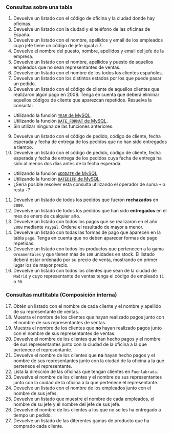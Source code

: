 ### Consultas sobre una tabla

1. Devuelve un listado con el código de oficina y la ciudad donde hay oficinas. 
2. Devuelve un listado con la ciudad y el teléfono de las oficinas de España. 
3. Devuelve un listado con el nombre, apellidos y email de los empleados cuyo jefe tiene un código de jefe igual a 7.
4. Devuelve el nombre del puesto, nombre, apellidos y email del jefe de la empresa.
5. Devuelve un listado con el nombre, apellidos y puesto de aquellos empleados que no sean representantes de ventas.
6. Devuelve un listado con el nombre de los todos los clientes españoles.
7. Devuelve un listado con los distintos estados por los que puede pasar un pedido.
8. Devuelve un listado con el código de cliente de aquellos clientes que realizaron algún pago en 2008. Tenga en cuenta que deberá eliminar aquellos códigos de cliente que aparezcan repetidos. Resuelva la consulta:

- Utilizando la función [`YEAR` de MySQL](https://dev.mysql.com/doc/refman/5.5/en/date-and-time-functions.html#function_year).
- Utilizando la función [`DATE_FORMAT` de MySQL](https://dev.mysql.com/doc/refman/5.5/en/date-and-time-functions.html#function_date-format).
- Sin utilizar ninguna de las funciones anteriores.

9. Devuelve un listado con el código de pedido, código de cliente, fecha esperada y fecha de entrega de los pedidos que no han sido entregados a tiempo.
10. Devuelve un listado con el código de pedido, código de cliente, fecha esperada y fecha de entrega de los pedidos cuya fecha de entrega ha sido al menos dos días antes de la fecha esperada.

- Utilizando la función [`ADDDATE` de MySQL](https://dev.mysql.com/doc/refman/5.5/en/date-and-time-functions.html#function_adddate).
- Utilizando la función [`DATEDIFF` de MySQL](https://dev.mysql.com/doc/refman/5.5/en/date-and-time-functions.html#function_datediff).
- ¿Sería posible resolver esta consulta utilizando el operador de suma `+` o resta `-`?

11. Devuelve un listado de todos los pedidos que fueron **rechazados** en `2009`.
12. Devuelve un listado de todos los pedidos que han sido **entregados** en el mes de enero de cualquier año.
13. Devuelve un listado con todos los pagos que se realizaron en el año `2008` mediante `Paypal`. Ordene el resultado de mayor a menor.
14. Devuelve un listado con todas las formas de pago que aparecen en la tabla `pago`. Tenga en cuenta que no deben aparecer formas de pago repetidas.
15. Devuelve un listado con todos los productos que pertenecen a la gama `Ornamentales` y que tienen más de `100` unidades en stock. El listado deberá estar ordenado por su precio de venta, mostrando en primer lugar los de mayor precio.
16. Devuelve un listado con todos los clientes que sean de la ciudad de `Madrid` y cuyo representante de ventas tenga el código de empleado `11` o `30`.

### Consultas multitabla (Composición interna)

17. Obtén un listado con el nombre de cada cliente y el nombre y apellido de su representante de ventas.
18. Muestra el nombre de los clientes que hayan realizado pagos junto con el nombre de sus representantes de ventas.
19. Muestra el nombre de los clientes que **no** hayan realizado pagos junto con el nombre de sus representantes de ventas.
20. Devuelve el nombre de los clientes que han hecho pagos y el nombre de sus representantes junto con la ciudad de la oficina a la que pertenece el representante.
21. Devuelve el nombre de los clientes que **no** hayan hecho pagos y el nombre de sus representantes junto con la ciudad de la oficina a la que pertenece el representante.
22. Lista la dirección de las oficinas que tengan clientes en `Fuenlabrada`.
23. Devuelve el nombre de los clientes y el nombre de sus representantes junto con la ciudad de la oficina a la que pertenece el representante.
24. Devuelve un listado con el nombre de los empleados junto con el nombre de sus jefes.
25. Devuelve un listado que muestre el nombre de cada empleados, el nombre de su jefe y el nombre del jefe de sus jefe.
26. Devuelve el nombre de los clientes a los que no se les ha entregado a tiempo un pedido.
27. Devuelve un listado de las diferentes gamas de producto que ha comprado cada cliente.